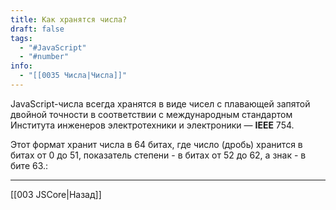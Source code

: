 ```yaml
---
title: Как хранятся числа?
draft: false
tags:
  - "#JavaScript"
  - "#number"
info:
  - "[[0035 Числа|Числа]]"
---
```

JavaScript-числа всегда хранятся в виде чисел с плавающей запятой двойной точности в соответствии с международным стандартом Института инженеров электротехники и электроники — **IEEE** 754.

Этот формат хранит числа в 64 битах, где число (дробь) хранится в битах от 0 до 51, показатель степени - в битах от 52 до 62, а знак - в бите 63.:

---

[[003 JSCore|Назад]]